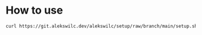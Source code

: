 # How to use

```sh
curl https://git.alekswilc.dev/alekswilc/setup/raw/branch/main/setup.sh | sudo bash
```
